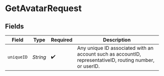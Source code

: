 # GetAvatarRequest


## Fields

| Field                                                                                                    | Type                                                                                                     | Required                                                                                                 | Description                                                                                              |
| -------------------------------------------------------------------------------------------------------- | -------------------------------------------------------------------------------------------------------- | -------------------------------------------------------------------------------------------------------- | -------------------------------------------------------------------------------------------------------- |
| `uniqueID`                                                                                               | *String*                                                                                                 | :heavy_check_mark:                                                                                       | Any unique ID associated with an account such as accountID, representativeID, routing number, or userID. |